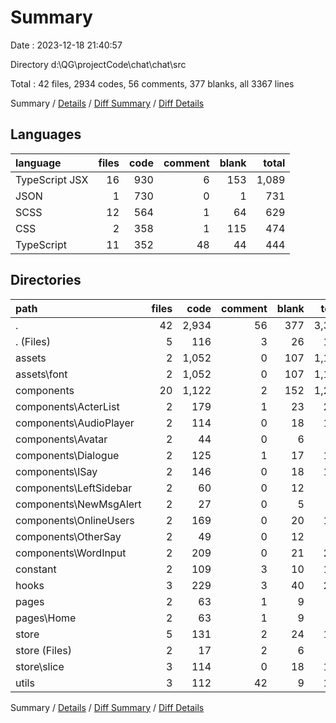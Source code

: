 # Summary

Date : 2023-12-18 21:40:57

Directory d:\\QG\\projectCode\\chat\\chat\\src

Total : 42 files,  2934 codes, 56 comments, 377 blanks, all 3367 lines

Summary / [Details](details.md) / [Diff Summary](diff.md) / [Diff Details](diff-details.md)

## Languages
| language | files | code | comment | blank | total |
| :--- | ---: | ---: | ---: | ---: | ---: |
| TypeScript JSX | 16 | 930 | 6 | 153 | 1,089 |
| JSON | 1 | 730 | 0 | 1 | 731 |
| SCSS | 12 | 564 | 1 | 64 | 629 |
| CSS | 2 | 358 | 1 | 115 | 474 |
| TypeScript | 11 | 352 | 48 | 44 | 444 |

## Directories
| path | files | code | comment | blank | total |
| :--- | ---: | ---: | ---: | ---: | ---: |
| . | 42 | 2,934 | 56 | 377 | 3,367 |
| . (Files) | 5 | 116 | 3 | 26 | 145 |
| assets | 2 | 1,052 | 0 | 107 | 1,159 |
| assets\\font | 2 | 1,052 | 0 | 107 | 1,159 |
| components | 20 | 1,122 | 2 | 152 | 1,276 |
| components\\ActerList | 2 | 179 | 1 | 23 | 203 |
| components\\AudioPlayer | 2 | 114 | 0 | 18 | 132 |
| components\\Avatar | 2 | 44 | 0 | 6 | 50 |
| components\\Dialogue | 2 | 125 | 1 | 17 | 143 |
| components\\ISay | 2 | 146 | 0 | 18 | 164 |
| components\\LeftSidebar | 2 | 60 | 0 | 12 | 72 |
| components\\NewMsgAlert | 2 | 27 | 0 | 5 | 32 |
| components\\OnlineUsers | 2 | 169 | 0 | 20 | 189 |
| components\\OtherSay | 2 | 49 | 0 | 12 | 61 |
| components\\WordInput | 2 | 209 | 0 | 21 | 230 |
| constant | 2 | 109 | 3 | 10 | 122 |
| hooks | 3 | 229 | 3 | 40 | 272 |
| pages | 2 | 63 | 1 | 9 | 73 |
| pages\\Home | 2 | 63 | 1 | 9 | 73 |
| store | 5 | 131 | 2 | 24 | 157 |
| store (Files) | 2 | 17 | 2 | 6 | 25 |
| store\\slice | 3 | 114 | 0 | 18 | 132 |
| utils | 3 | 112 | 42 | 9 | 163 |

Summary / [Details](details.md) / [Diff Summary](diff.md) / [Diff Details](diff-details.md)